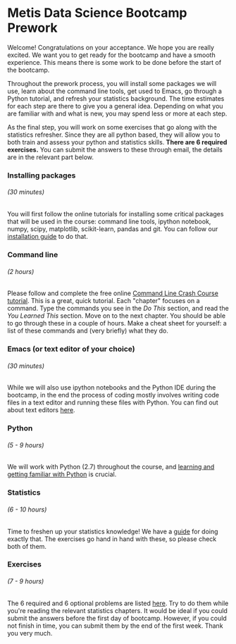 # Metis Data Science Bootcamp Prework

Welcome! Congratulations on your acceptance. We hope you are really
excited. We want you to get ready for the bootcamp and have a smooth
experience. This means there is some work to be done before the start
of the bootcamp.

Throughout the prework process, you will install some packages we will use, learn about the command
line tools, get used to Emacs, go through a Python tutorial, and
refresh your statistics background. The time estimates for each step
are there to give you a general idea. Depending on what you are
familiar with and what is new, you may spend less or more at each
step.

As the final step, you will work on some exercises that go along with the statistics refresher. Since they are all python based, they will allow you to both train and assess your python and statistics skills. **There are 6 required exercises.** You can submit the answers to these through email, the details are in the relevant part below.


### Installing packages
###### (30 minutes)
You will first follow the online tutorials for installing some
critical packages that will be used in the course: command line tools,
ipython notebook, numpy, scipy, matplotlib, scikit-learn, pandas and
git. You can follow our [installation guide](installation.md) to do that.


### Command line
###### (2 hours)
Please follow and complete the free online [Command Line Crash Course
tutorial](http://cli.learncodethehardway.org/book/). This is a great,
quick tutorial. Each "chapter" focuses on a command. Type the commands
you see in the _Do This_ section, and read the _You Learned This_
section. Move on to the next chapter. You should be able to go through
these in a couple of hours. Make a cheat sheet for yourself: a list of
these commands and (very briefly) what they do.


### Emacs (or text editor of your choice)
######  (30 minutes)
While we will also use ipython notebooks and the Python IDE during the
bootcamp, in the end the process of coding mostly involves writing
code files in a text editor and running these files with Python. You
can find out about text editors [here](editors.md).


### Python
######  (5 - 9 hours)
We will work with Python (2.7) throughout the course, and [learning and
getting familiar with Python](python.md) is crucial.


### Statistics
######  (6 - 10 hours)
Time to freshen up your statistics knowledge! We have a [guide](stats.md)
for doing exactly that. The exercises go hand in hand with these, so please check both of them.


### Exercises
######  (7 - 9 hours)
The 6 required and 6 optional problems are listed [here](exercises.md). Try to do them while you're reading the relevant statistics chapters. It would be ideal if you could submit the answers before the first day of bootcamp. However, if you could not finish in time, you can submit them by the end of the first week. Thank you very much.
